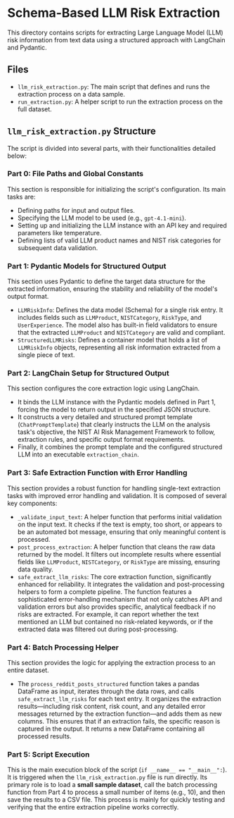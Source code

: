 # Schema-Based LLM Risk Extraction

This directory contains scripts for extracting Large Language Model (LLM) risk information from text data using a structured approach with LangChain and Pydantic.

## Files

- `llm_risk_extraction.py`: The main script that defines and runs the extraction process on a data sample.
- `run_extraction.py`: A helper script to run the extraction process on the full dataset.

## `llm_risk_extraction.py` Structure

The script is divided into several parts, with their functionalities detailed below:

### **Part 0: File Paths and Global Constants**

This section is responsible for initializing the script's configuration. Its main tasks are:
- Defining paths for input and output files.
- Specifying the LLM model to be used (e.g., `gpt-4.1-mini`).
- Setting up and initializing the LLM instance with an API key and required parameters like temperature.
- Defining lists of valid LLM product names and NIST risk categories for subsequent data validation.

### **Part 1: Pydantic Models for Structured Output**

This section uses Pydantic to define the target data structure for the extracted information, ensuring the stability and reliability of the model's output format.
- `LLMRiskInfo`: Defines the data model (Schema) for a single risk entry. It includes fields such as `LLMProduct`, `NISTCategory`, `RiskType`, and `UserExperience`. The model also has built-in field validators to ensure that the extracted `LLMProduct` and `NISTCategory` are valid and compliant.
- `StructuredLLMRisks`: Defines a container model that holds a list of `LLMRiskInfo` objects, representing all risk information extracted from a single piece of text.

### **Part 2: LangChain Setup for Structured Output**

This section configures the core extraction logic using LangChain.
- It binds the LLM instance with the Pydantic models defined in Part 1, forcing the model to return output in the specified JSON structure.
- It constructs a very detailed and structured prompt template (`ChatPromptTemplate`) that clearly instructs the LLM on the analysis task's objective, the NIST AI Risk Management Framework to follow, extraction rules, and specific output format requirements.
- Finally, it combines the prompt template and the configured structured LLM into an executable `extraction_chain`.

### **Part 3: Safe Extraction Function with Error Handling**

This section provides a robust function for handling single-text extraction tasks with improved error handling and validation. It is composed of several key components:
- `_validate_input_text`: A helper function that performs initial validation on the input text. It checks if the text is empty, too short, or appears to be an automated bot message, ensuring that only meaningful content is processed.
- `post_process_extraction`: A helper function that cleans the raw data returned by the model. It filters out incomplete results where essential fields like `LLMProduct`, `NISTCategory`, or `RiskType` are missing, ensuring data quality.
- `safe_extract_llm_risks`: The core extraction function, significantly enhanced for reliability. It integrates the validation and post-processing helpers to form a complete pipeline. The function features a sophisticated error-handling mechanism that not only catches API and validation errors but also provides specific, analytical feedback if no risks are extracted. For example, it can report whether the text mentioned an LLM but contained no risk-related keywords, or if the extracted data was filtered out during post-processing.

### **Part 4: Batch Processing Helper**

This section provides the logic for applying the extraction process to an entire dataset.
- The `process_reddit_posts_structured` function takes a pandas DataFrame as input, iterates through the data rows, and calls `safe_extract_llm_risks` for each text entry. It organizes the extraction results—including risk content, risk count, and any detailed error messages returned by the extraction function—and adds them as new columns. This ensures that if an extraction fails, the specific reason is captured in the output. It returns a new DataFrame containing all processed results.

### **Part 5: Script Execution**

This is the main execution block of the script (`if __name__ == "__main__":`). It is triggered when the `llm_risk_extraction.py` file is run directly. Its primary role is to load a **small sample dataset**, call the batch processing function from Part 4 to process a small number of items (e.g., 10), and then save the results to a CSV file. This process is mainly for quickly testing and verifying that the entire extraction pipeline works correctly. 